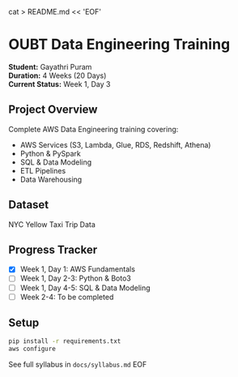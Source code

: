 cat > README.md << 'EOF'
# OUBT Data Engineering Training

**Student:** Gayathri Puram  
**Duration:** 4 Weeks (20 Days)  
**Current Status:** Week 1, Day 3

## Project Overview
Complete AWS Data Engineering training covering:
- AWS Services (S3, Lambda, Glue, RDS, Redshift, Athena)
- Python & PySpark
- SQL & Data Modeling
- ETL Pipelines
- Data Warehousing

## Dataset
NYC Yellow Taxi Trip Data

## Progress Tracker
- [x] Week 1, Day 1: AWS Fundamentals 
- [ ] Week 1, Day 2-3: Python & Boto3 
- [ ] Week 1, Day 4-5: SQL & Data Modeling
- [ ] Week 2-4: To be completed

## Setup
```bash
pip install -r requirements.txt
aws configure
```

See full syllabus in `docs/syllabus.md`
EOF
